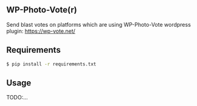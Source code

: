 ## WP-Photo-Vote(r)

Send blast votes on platforms which are using WP-Photo-Vote wordpress plugin: https://wp-vote.net/

## Requirements

```bash
$ pip install -r requirements.txt
```
## Usage

TODO:...